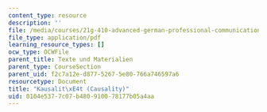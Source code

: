 ```yaml
---
content_type: resource
description: ''
file: /media/courses/21g-410-advanced-german-professional-communication-spring-2017/0104e5377c07b480910078177b05a4aa_21G_410s17_W01_M02.pdf
file_type: application/pdf
learning_resource_types: []
ocw_type: OCWFile
parent_title: Texte und Materialien
parent_type: CourseSection
parent_uid: f2c7a12e-d877-5267-5e80-766a746597a6
resourcetype: Document
title: "Kausalit\xE4t (Causality)"
uid: 0104e537-7c07-b480-9100-78177b05a4aa
---
```

